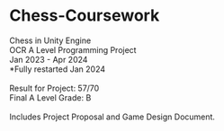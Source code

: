 # Chess-Coursework
Chess in Unity Engine<br/>OCR A Level Programming Project<br/>Jan 2023 - Apr 2024<br/>*Fully restarted Jan 2024<br/><br/>Result for Project: 57/70<br/>Final A Level Grade: B<br/><br/>Includes Project Proposal and Game Design Document.
